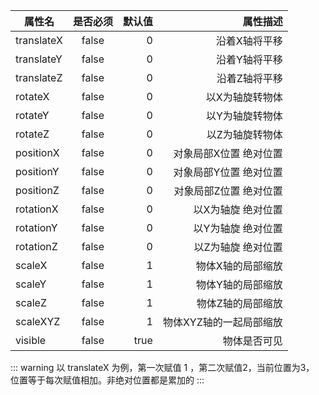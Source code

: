| 属性名        | 是否必须           | 默认值  |属性描述|
| ------------- |:-------------:| -----:|-----:|
| translateX      | false | 0 |沿着X轴将平移 |
| translateY      | false    |  0 |沿着Y轴将平移|
| translateZ | false   |    0 |沿着Z轴将平移|
| rotateX | false   |    0 |以X为轴旋转物体|
| rotateY | false   |    0 |以Y为轴旋转物体|
| rotateZ | false   |    0 |以Z为轴旋转物体|
| positionX | false   |    0 |对象局部X位置 绝对位置|
| positionY | false   |    0 |对象局部Y位置 绝对位置|
| positionZ | false   |    0 |对象局部Z位置 绝对位置|
| rotationX | false   |    0 |以X为轴旋 绝对位置|
| rotationY | false   |    0 |以Y为轴旋 绝对位置|
| rotationZ | false   |    0 |以Z为轴旋 绝对位置|
| scaleX | false   |    1 |物体X轴的局部缩放 |
| scaleY | false   |    1 |物体Y轴的局部缩放|
| scaleZ | false   |    1 |物体Z轴的局部缩放|
| scaleXYZ | false   |    1 |物体XYZ轴的一起局部缩放|
| visible | false   |    true |物体是否可见|

::: warning
以 translateX 为例，第一次赋值 1 ，第二次赋值2，当前位置为3， 位置等于每次赋值相加。非绝对位置都是累加的
:::